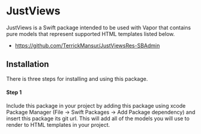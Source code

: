 # JustViews

JustViews is a Swift package intended to be used with Vapor that contains pure models that represent supported HTML templates listed below.

- https://github.com/TerrickMansur/JustViewsRes-SBAdmin

## Installation

There is three steps for installing and using this package. 

#### Step 1
Include this package in your project by adding this package using xcode Package Manager (File -> Swift Packages -> Add Package dependency) and insert this package its git url. This will add all of the models you will use to render to HTML templates in your project.
